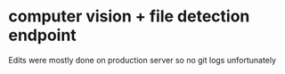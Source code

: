 # computer vision + file detection endpoint

Edits were mostly done on production server so no git logs unfortunately
